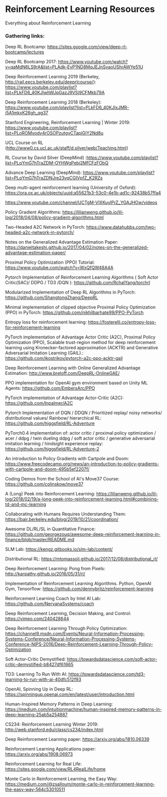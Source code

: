 # Reinforcement Learning Resources
Everything about Reinforcement Learning


### Gathering links:

Deep RL Bootcamp: https://sites.google.com/view/deep-rl-bootcamp/lectures

Deep RL Bootcamp 2017: https://www.youtube.com/watch?v=qaMdN6LS9rA&list=PLAdk-EyP1ND8MqJEJnSvaoUShrAWYe51U

Deep Reinforcement Learning 2019 (Berkeley, http://rail.eecs.berkeley.edu/deeprlcourse/): https://www.youtube.com/playlist?list=PLkFD6_40KJIwhWJpGazJ9VSj9CFMkb79A

Deep Reinforcement Learning 2018 (Berkeley): https://www.youtube.com/playlist?list=PLkFD6_40KJIxJMR-j5A1mkxK26gh_qg37

Stanford Engineering, Reinforcement Learning | Winter 2019: https://www.youtube.com/playlist?list=PLoROMvodv4rOSOPzutgyCTapiGlY2Nd8u

UCL Course on RL (http://www0.cs.ucl.ac.uk/staff/d.silver/web/Teaching.html)

RL Course by David Silver (DeepMind) :https://www.youtube.com/playlist?list=PLqYmG7hTraZDM-OYHWgPebj2MfCFzFObQ

Advance Deep Learning (DeepMind): https://www.youtube.com/playlist?list=PLqYmG7hTraZDNJre23vqCGIVpfZ_K2RZs

Deep multi-agent reinforcement learning (University of Oxford): https://ora.ox.ac.uk/objects/uuid:a55621b3-53c0-4e1b-ad1c-92438b57ffa4

https://www.youtube.com/channel/UCTgM-VlXKuylPrZ_YGAJHOw/videos

Policy Gradient Algorithms: https://lilianweng.github.io/lil-log/2018/04/08/policy-gradient-algorithms.html

Two-Headed A2C Network in PyTorch: https://www.datahubbs.com/two-headed-a2c-network-in-pytorch/

Notes on the Generalized Advantage Estimation Paper: https://danieltakeshi.github.io/2017/04/02/notes-on-the-generalized-advantage-estimation-paper/

Proximal Policy Optimization (PPO) Tutorial: https://www.youtube.com/watch?v=WxQfQW48A4A

Pytorch Implementation of Reinforcement Learning Algorithms ( Soft Actor Critic(SAC)/ DDPG / TD3 /DQN ): https://github.com/RchalYang/torchrl

Modularized Implementation of Deep RL Algorithms in PyTorch: https://github.com/ShangtongZhang/DeepRL

Minimal implementation of clipped objective Proximal Policy Optimization (PPO) in PyTorch: https://github.com/nikhilbarhate99/PPO-PyTorch

Entropy loss for reinforcement learning: https://fosterelli.co/entropy-loss-for-reinforcement-learning

PyTorch implementation of Advantage Actor Critic (A2C), Proximal Policy Optimization (PPO), Scalable trust-region method for deep reinforcement learning using Kronecker-factored approximation (ACKTR) and Generative Adversarial Imitation Learning (GAIL).: https://github.com/ikostrikov/pytorch-a2c-ppo-acktr-gail

Deep Reinforcement Learning with Online Generalized Advantage Estimation: http://www.breloff.com/DeepRL-OnlineGAE/

PPO implementation for OpenAI gym environment based on Unity ML Agents: https://github.com/EmbersArc/PPO

PyTorch implementation of Advantage Actor-Critic (A2C): https://github.com/lnpalmer/A2C

Pytorch Implementation of DQN / DDQN / Prioritized replay/ noisy networks/ distributional values/ Rainbow/ hierarchical RL: https://github.com/higgsfield/RL-Adventure

PyTorch0.4 implementation of: actor critic / proximal policy optimization / acer / ddpg / twin dueling ddpg / soft actor critic / generative adversarial imitation learning / hindsight experience replay: https://github.com/higgsfield/RL-Adventure-2

An introduction to Policy Gradients with Cartpole and Doom: https://www.freecodecamp.org/news/an-introduction-to-policy-gradients-with-cartpole-and-doom-495b5ef2207f/

Coding Demos from the School of AI's Move37 Course: https://github.com/colinskow/move37

A (Long) Peek into Reinforcement Learning: https://lilianweng.github.io/lil-log/2018/02/19/a-long-peek-into-reinforcement-learning.html#combining-td-and-mc-learning

Collaborating with Humans Requires Understanding Them: https://bair.berkeley.edu/blog/2019/10/21/coordination/

Awesome DL/RL/SL in Quantitative Finance: https://github.com/georgezouq/awesome-deep-reinforcement-learning-in-finance/blob/master/README.md

SLM Lab: https://kengz.gitbooks.io/slm-lab/content/

Distributional RL: https://mtomassoli.github.io/2017/12/08/distributional_rl/

Deep Reinforcement Learning: Pong from Pixels: http://karpathy.github.io/2016/05/31/rl/

Implementation of Reinforcement Learning Algorithms. Python, OpenAI Gym, Tensorflow: https://github.com/dennybritz/reinforcement-learning

Reinforcement Learning Coach by Intel AI Lab: https://github.com/NervanaSystems/coach

Deep Reinforcement Learning, Decision Making, and Control: https://vimeo.com/240428644

Deep Reinforcement Learning Through Policy Optimization: https://channel9.msdn.com/Events/Neural-Information-Processing-Systems-Conference/Neural-Information-Processing-Systems-Conference-NIPS-2016/Deep-Reinforcement-Learning-Through-Policy-Optimization

Soft Actor-Critic Demystified: https://towardsdatascience.com/soft-actor-critic-demystified-b8427df61665

TD3: Learning To Run With AI: https://towardsdatascience.com/td3-learning-to-run-with-ai-40dfc512f93

OpenAI, Spinning Up in Deep RL: https://spinningup.openai.com/en/latest/user/introduction.html

Human-Inspired Memory Patterns in Deep Learning: https://medium.com/intuitionmachine/human-inspired-memory-patterns-in-deep-learning-25ab5a254887

CS234: Reinforcement Learning Winter 2019: http://web.stanford.edu/class/cs234/index.html

Deep Reinforcement Learning paper: https://arxiv.org/abs/1810.06339

Reinforcement Learning Applications paper: https://arxiv.org/abs/1908.06973

Reinforcement Learning for Real Life: https://sites.google.com/view/RL4RealLife/home

Monte Carlo in Reinforcement Learning, the Easy Way: https://medium.com/@zsalloum/monte-carlo-in-reinforcement-learning-the-easy-way-564c53010511
